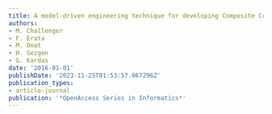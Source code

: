 ```yaml
---
title: A model-driven engineering technique for developing Composite Content Applications
authors:
- M. Challenger
- F. Erata
- M. Onat
- H. Gezgen
- G. Kardas
date: '2016-01-01'
publishDate: '2023-11-25T01:53:57.067296Z'
publication_types:
- article-journal
publication: '*OpenAccess Series in Informatics*'
---
```

